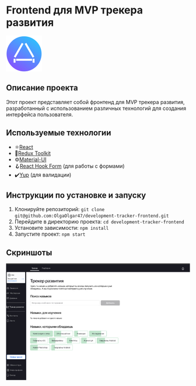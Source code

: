 # Frontend для MVP трекера развития

![Project Logo](./src/images/LogoDevTracker.svg)

## Описание проекта

Этот проект представляет собой фронтенд для MVP трекера развития, разработанный с использованием различных технологий для создания интерфейса пользователя.

## Используемые технологии

- ⚛️[React](https://ru.reactjs.org/)
- 🔧[Redux Toolkit](https://redux-toolkit.js.org/)
- ⚙️[Material-UI](https://material-ui.com/)
- 🪝[React Hook Form](https://react-hook-form.com/) (для работы с формами)
- ✔️[Yup](https://github.com/jquense/yup) (для валидации)

## Инструкции по установке и запуску

1. Клонируйте репозиторий: `git clone git@github.com:OlgaOlgar47/development-tracker-frontend.git`
2. Перейдите в директорию проекта: `cd development-tracker-frontend`
3. Установите зависимости: `npm install`
4. Запустите проект: `npm start`

## Скриншоты

![Screenshot 1](./src/images/ScreenshotTracker.jpg)

